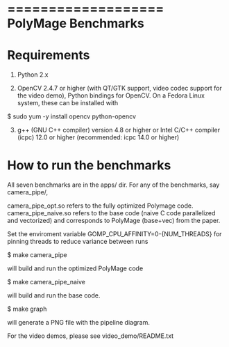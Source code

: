 ===================
PolyMage Benchmarks
===================

Requirements
============

1) Python 2.x

2) OpenCV 2.4.7 or higher (with QT/GTK support, video codec support for the 
video demo), Python bindings for OpenCV. On a Fedora Linux system, these can 
be installed with 

$ sudo yum -y install opencv python-opencv

3) g++ (GNU C++ compiler) version 4.8 or higher or Intel C/C++ compiler (icpc) 
12.0 or higher (recommended: icpc 14.0 or higher)

How to run the benchmarks
=========================

All seven benchmarks are in the apps/ dir. For any of the benchmarks, say 
camera_pipe/,

camera_pipe_opt.so refers to the fully optimized Polymage code.  
camera_pipe_naive.so refers to the base code (naive C code parallelized and 
vectorized) and corresponds to PolyMage (base+vec) from the paper.

Set the enviroment variable GOMP_CPU_AFFINITY=0-{NUM_THREADS} for pinning threads to reduce variance between runs

$ make camera_pipe

will build and run the optimized PolyMage code

$ make camera_pipe_naive

will build and run the base code.

$ make graph 

will generate a PNG file with the pipeline diagram.

For the video demos, please see video_demo/README.txt
